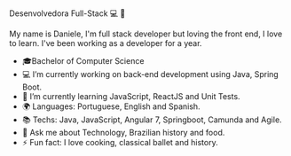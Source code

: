 Desenvolvedora Full-Stack 💻 🚀

 My name is Daniele, I'm full stack developer but loving the front end, I love to learn. I've been working as a developer for a year.
 
- 🎓Bachelor of Computer Science
- 💻 I’m currently working on back-end development using Java, Spring Boot.
- 🌱 I’m currently learning JavaScript, ReactJS and Unit Tests.
- 🌍 Languages: Portuguese, English and Spanish.
- 📚 Techs: Java, JavaScript, Angular 7, Springboot, Camunda and Agile.
- 💬 Ask me about Technology, Brazilian history and food.
- ⚡ Fun fact: I love cooking, classical ballet and history.
